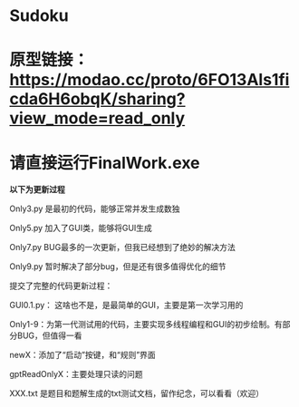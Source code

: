 # Sudoku
# 原型链接：https://modao.cc/proto/6FO13Als1ficda6H6obqK/sharing?view_mode=read_only
# **请直接运行FinalWork.exe**


**以下为更新过程**

Only3.py 是最初的代码，能够正常并发生成数独

Only5.py 加入了GUI类，能够将GUI生成

Only7.py BUG最多的一次更新，但我已经想到了绝妙的解决方法

Only9.py 暂时解决了部分bug，但是还有很多值得优化的细节

提交了完整的代码更新过程：

GUI0.1.py： 这啥也不是，是最简单的GUI，主要是第一次学习用的

Only1-9：为第一代测试用的代码，主要实现多线程编程和GUI的初步绘制。有部分BUG，但值得一看

newX：添加了“启动”按键，和“规则”界面

gptReadOnlyX：主要处理只读的问题

XXX.txt 是题目和题解生成的txt测试文档，留作纪念，可以看看（欢迎）


